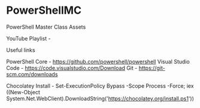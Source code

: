 # PowerShellMC
PowerShell Master Class Assets

YouTube Playlist -

Useful links

PowerShell Core - https://github.com/powershell/powershell
Visual Studio Code - https://code.visualstudio.com/Download
Git - https://git-scm.com/downloads

Chocolatey Install -
Set-ExecutionPolicy Bypass -Scope Process -Force; iex ((New-Object System.Net.WebClient).DownloadString('https://chocolatey.org/install.ps1'))
